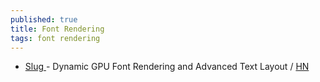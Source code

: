 ```yaml
---
published: true
title: Font Rendering
tags: font rendering
---
```

- [Slug ](https://sluglibrary.com/) - Dynamic GPU Font Rendering and Advanced Text Layout / [HN](https://news.ycombinator.com/item?id=30903230)
